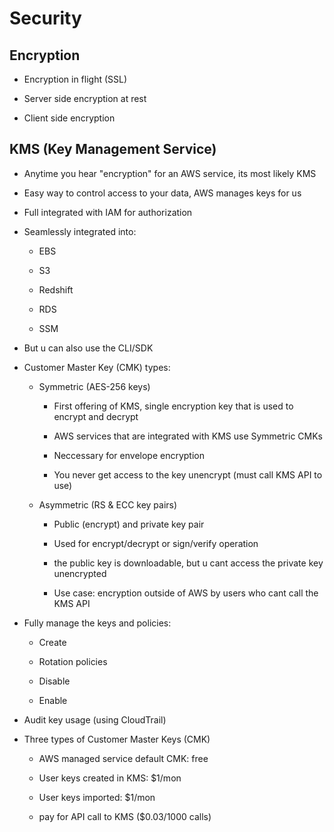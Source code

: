 # Security

## Encryption

- Encryption in flight (SSL)

- Server side encryption at rest

- Client side encryption

## KMS (Key Management Service)

- Anytime you hear "encryption" for an AWS service, its most likely KMS

- Easy way to control access to your data, AWS manages keys for us

- Full integrated with IAM for authorization

- Seamlessly integrated into:
    - EBS
    - S3
    - Redshift

    - RDS
    - SSM

- But u can also use the CLI/SDK

  
- Customer Master Key (CMK) types:

    - Symmetric (AES-256 keys)
        - First offering of KMS, single encryption key that is used to encrypt and decrypt

        - AWS services that are integrated with KMS use Symmetric CMKs

        - Neccessary for envelope encryption

        - You never get access to the key unencrypt (must call KMS API to use)

    - Asymmetric (RS & ECC key pairs)

        - Public (encrypt) and private key pair

        - Used for encrypt/decrypt or sign/verify operation
        - the public key is downloadable, but u cant access the private key unencrypted 

        - Use case: encryption outside of AWS by users who cant call the KMS API

- Fully manage the keys and policies:
    - Create

    - Rotation policies

    - Disable

    - Enable

- Audit key usage (using CloudTrail)

- Three types of Customer Master Keys (CMK)
    - AWS managed service default CMK: free

    - User keys created in KMS: $1/mon

    - User keys imported: $1/mon

    - pay for API call to KMS ($0.03/1000 calls)
    